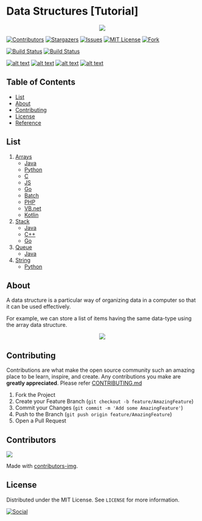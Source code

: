 # Data Structures [Tutorial]

<p align="center">
  <img  src="https://hackernoon.com/drafts/im4m30bb.png">
</p>

[![Contributors][contributors-shield]][contributors-url]
[![Stargazers][stars-shield]][stars-url]
[![Issues][issues-shield]][issues-url]
[![MIT License][license-shield]][license-url]
[![Fork][forks-shield]][forks-url]

[![Build Status](https://img.shields.io/badge/Source%20Editor-Visual%20Code-blue.svg)](https://code.visualstudio.com/)
[![Build Status](https://travis-ci.org/joemccann/dillinger.svg?branch=master)]()

[![alt text][1.1]][1]
[![alt text][2.1]][2]
[![alt text][3.1]][3]
[![alt text][6.1]][6]

<!-- TABLE OF CONTENTS -->

## Table of Contents

- [List](#list)
- [About](#about)
- [Contributing](#contributing)
- [License](#license)
- [Reference](#reference)

## List

1. [Arrays](https://github.com/kaweendras/Data-Structures/tree/master/Arrays)
   - [Java](https://github.com/kaweendras/Data-Structures/tree/master/Arrays/Java)
   - [Python](https://github.com/kaweendras/Data-Structures/tree/master/Arrays/Python)
   - [C](https://github.com/kaweendras/Data-Structures/tree/master/Arrays/C)
   - [JS](https://github.com/kaweendras/Data-Structures/tree/master/Arrays/JavaScript)
   - [Go](https://github.com/kaweendras/Data-Structures/tree/master/Arrays/Go)
   - [Batch](https://github.com/kaweendras/Data-Structures/tree/master/Arrays/Bat)
   - [PHP](https://github.com/kaweendras/Data-Structures/tree/master/Arrays/PHP)
   - [VB.net](https://github.com/kaweendras/Data-Structures/tree/master/Arrays/VB.net)
   - [Kotlin](https://github.com/kaweendras/Data-Structures/tree/master/Arrays/Kotlin)
2. [Stack](https://github.com/kaweendras/Data-Structures/tree/master/Stack)
   - [Java](https://github.com/kaweendras/Data-Structures/tree/master/Stack/Java)
   - [C++](https://github.com/kaweendras/Data-Structures/tree/master/Stack/C++)
   - [Go](https://github.com/kaweendras/Data-Structures/tree/master/Stack/Go)
3. [Queue](https://github.com/kaweendras/Data-Structures/tree/master/Queue)
   - [Java](https://github.com/kaweendras/Data-Structures/tree/master/Queue/Java)
4. [String](https://github.com/kaweendras/Data-Structures/tree/master/String)
   - [Python](https://github.com/kaweendras/Data-Structures/tree/master/String/Python)

## About

A data structure is a particular way of organizing data in a computer so that it can be used effectively.

For example, we can store a list of items having the same data-type using the array data structure.

<p align="center">
  <img  src="https://media.geeksforgeeks.org/wp-content/uploads/array-2.png">
</p>

<!-- CONTRIBUTING -->

## Contributing

Contributions are what make the open source community such an amazing place to be learn, inspire, and create. Any contributions you make are **greatly appreciated**. Please refer [CONTRIBUTING.md](CONTRIBUTING.md)

1. Fork the Project
2. Create your Feature Branch (`git checkout -b feature/AmazingFeature`)
3. Commit your Changes (`git commit -m 'Add some AmazingFeature'`)
4. Push to the Branch (`git push origin feature/AmazingFeature`)
5. Open a Pull Request

## Contributors

<a href="https://github.com/kaweendras/Data-Structures/graphs/contributors">
  <img src="https://contributors-img.web.app/image?repo=kaweendras/Data-Structures" />
</a>

Made with [contributors-img](https://contributors-img.web.app).

<!-- LICENSE -->

## License

Distributed under the MIT License. See `LICENSE` for more information.


[![Social](https://img.shields.io/twitter/follow/Dear__spider?style=social)](https://twitter.com/intent/follow?screen_name=Dear__spider)

<!-- MARKDOWN LINKS & IMAGES -->
<!-- https://www.markdownguide.org/basic-syntax/#reference-style-links -->

[contributors-shield]: https://img.shields.io/github/contributors/kaweendras/Data-Structures.svg?style=flat-square
[contributors-url]: https://github.com/kaweendras/Data-Structures/graphs/contributors
[forks-shield]: https://img.shields.io/github/forks/kaweendras/Data-Structures
[forks-url]: https://github.com/kaweendras/Data-Structures/network/members
[stars-shield]: https://img.shields.io/github/stars/kaweendras/Data-Structures.svg?style=flat-square
[stars-url]: https://github.com/kaweendras/Data-Structures/stargazers
[issues-shield]: https://img.shields.io/github/issues/kaweendras/Data-Structures.svg?style=flat-square
[issues-url]: https://github.com/kaweendras/Data-Structures/issues
[license-shield]: https://img.shields.io/github/license/kaweendras/Data-Structures.svg?style=flat-square
[license-url]: https://github.com/kaweendras/Data-Structuresblob/master/LICENSE.txt
[product-screenshot]: images/screenshot.png
[1.1]: http://i.imgur.com/tXSoThF.png "twitter"
[2.1]: http://i.imgur.com/P3YfQoD.png "facebook"
[3.1]: http://i.imgur.com/yCsTjba.png "google plus"
[6.1]: http://i.imgur.com/0o48UoR.png "github"
[1]: http://www.twitter.com/dear__spider
[2]: http://www.facebook.com/kaweendra
[3]: https://plus.google.com/salithak1
[6]: http://www.github.com/kaweendras
